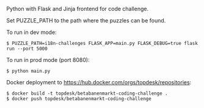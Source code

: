 Python with Flask and Jinja frontend for code challenge.

Set PUZZLE_PATH to the path where the puzzles can be found.

To run in dev mode:
```
$ PUZZLE_PATH=i18n-challenges FLASK_APP=main.py FLASK_DEBUG=true flask run --port 5000
```

To run in prod mode (port 8080):
```
$ python main.py
```

Docker deployment to https://hub.docker.com/orgs/topdesk/repositories:
```
$ docker build -t topdesk/betabanenmarkt-coding-challenge .
$ docker push topdesk/betabanenmarkt-coding-challenge
```